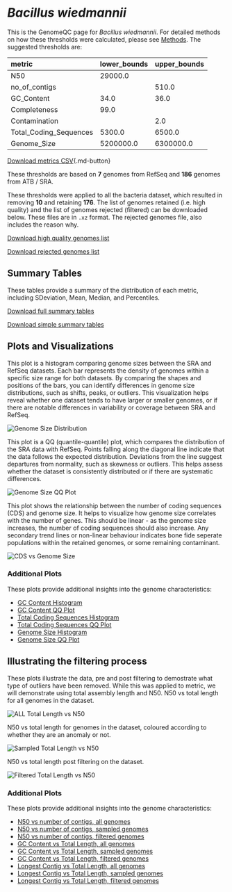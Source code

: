 # *Bacillus wiedmannii*

This is the GenomeQC page for *Bacillus wiedmannii*. For detailed methods on how these thresholds were calculated, please see [Methods](../../methods.md).
The suggested thresholds are: 

| metric                 | lower_bounds   | upper_bounds   |
|:-----------------------|:---------------|:---------------|
| N50                    | 29000.0        |                |
| no_of_contigs          |                | 510.0          |
| GC_Content             | 34.0           | 36.0           |
| Completeness           | 99.0           |                |
| Contamination          |                | 2.0            |
| Total_Coding_Sequences | 5300.0         | 6500.0         |
| Genome_Size            | 5200000.0      | 6300000.0      |

[Download metrics CSV](Bacillus_wiedmannii_metrics.csv){.md-button}


These thresholds are based on **7** genomes from RefSeq and **186** genomes from ATB / SRA.

These thresholds were applied to all the bacteria dataset, which resulted in removing **10** and retaining **176**.
The list of genomes retained (i.e. high quality) and the list of genomes rejected (filtered) can be downloaded below. These files are in `.xz` format. The rejected genomes file, also includes the reason why.

[Download high quality genomes list](Bacillus_wiedmannii_high_quality_genomes.csv.xz)


[Download rejected genomes list](Bacillus_wiedmannii_filtered_out_genomes.csv.xz)



## Summary Tables
These tables provide a summary of the distribution of each metric, including SDeviation, Mean, Median, and Percentiles.

[Download full summary tables](summary.csv)

[Download simple summary tables](selected_summary.csv)

## Plots and Visualizations

This plot is a histogram comparing genome sizes between the SRA and RefSeq datasets. Each bar represents the density of genomes within a specific size range for both datasets. By comparing the shapes and positions of the bars, you can identify differences in genome size distributions, such as shifts, peaks, or outliers. This visualization helps reveal whether one dataset tends to have larger or smaller genomes, or if there are notable differences in variability or coverage between SRA and RefSeq.

![Genome Size Distribution](Genome_Size_refseq_histogram_kde.png)

This plot is a QQ (quantile-quantile) plot, which compares the distribution of the SRA data with RefSeq. Points falling along the diagonal line indicate that the data follows the expected distribution. Deviations from the line suggest departures from normality, such as skewness or outliers. This helps assess whether the dataset is consistently distributed or if there are systematic differences.

![Genome Size QQ Plot](Genome_Size_refseq_qqplot.png)

This plot shows the relationship between the number of coding sequences (CDS) and genome size. It helps to visualize how genome size correlates with the number of genes. This should be linear - as the genome size increases, the number of coding sequences should also increase. Any secondary trend lines or non-linear behaviour indicates bone fide seperate populations within the retained genomes, or some remaining contaminant. 

![CDS vs Genome Size](Bacillus_wiedmannii_CDS_vs_Genome_Size.png)

### Additional Plots

These plots provide additional insights into the genome characteristics:

- [GC Content Histogram](GC_Content_refseq_histogram_kde.png)
- [GC Content QQ Plot](GC_Content_refseq_qqplot.png)
- [Total Coding Sequences Histogram](Total_Coding_Sequences_refseq_histogram_kde.png)
- [Total Coding Sequences QQ Plot](Total_Coding_Sequences_refseq_qqplot.png)
- [Genome Size Histogram](Genome_Size_refseq_histogram_kde.png)
- [Genome Size QQ Plot](Genome_Size_refseq_qqplot.png)
## Illustrating the filtering process
These plots illustrate the data, pre and post filtering to demostrate what type of outliers have been removed. While this was applied to metric, we will demonstrate using total assembly length and N50.
N50 vs total length for all genomes in the dataset.

![ALL Total Length vs N50](Bacillus_wiedmannii_all_total_length_N50.png)

N50 vs total length for genomes in the dataset, coloured according to whether they are an anomaly or not.

![Sampled Total Length vs N50](Bacillus_wiedmannii_sample_total_length_N50.png)

N50 vs total length post filtering on the dataset.

![Filtered Total Length vs N50](Bacillus_wiedmannii_filt_total_length_N50.png)

### Additional Plots

These plots provide additional insights into the genome characteristics:

- [N50 vs number of contigs, all genomes](Bacillus_wiedmannii_all_N50_number.png)
- [N50 vs number of contigs, sampled genomes](Bacillus_wiedmannii_sample_N50_number.png)
- [N50 vs number of contigs, filtered genomes](Bacillus_wiedmannii_filt_N50_number.png)
- [GC Content vs Total Length, all genomes](Bacillus_wiedmannii_all_total_length_GC_Content.png)
- [GC Content vs Total Length, sampled genomes](Bacillus_wiedmannii_sample_total_length_GC_Content.png)
- [GC Content vs Total Length, filtered genomes](Bacillus_wiedmannii_filt_total_length_GC_Content.png)
- [Longest Contig vs Total Length, all genomes](Bacillus_wiedmannii_all_total_length_longest.png)
- [Longest Contig vs Total Length, sampled genomes](Bacillus_wiedmannii_sample_total_length_longest.png)
- [Longest Contig vs Total Length, filtered genomes](Bacillus_wiedmannii_filt_total_length_longest.png)
